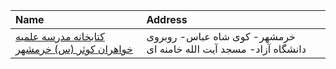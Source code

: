 | Name                                                    | Address                                                            |
|:--------------------------------------------------------|:-------------------------------------------------------------------|
| [کتابخانه مدرسه علمیه خواهران کوثر (س) خرمشهر](http://) | خرمشهر- كوی شاه عباس-  روبروی دانشگاه آزاد- مسجد آیت الله خامنه ای |